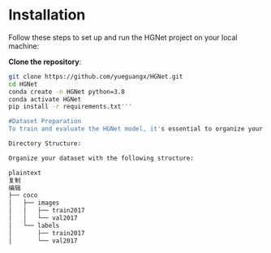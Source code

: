 # Installation
Follow these steps to set up and run the HGNet project on your local machine:

**Clone the repository**:

```bash
git clone https://github.com/yueguangx/HGNet.git
cd HGNet
conda create -n HGNet python=3.8
conda activate HGNet
pip install -r requirements.txt'''

#Dataset Preparation
To train and evaluate the HGNet model, it's essential to organize your dataset in the COCO format. Below are the steps to prepare your dataset:

Directory Structure:

Organize your dataset with the following structure:

plaintext
复制
编辑
├── coco
│   ├── images
│   │   ├── train2017
│   │   └── val2017
│   └── labels
│       ├── train2017
│       └── val2017
